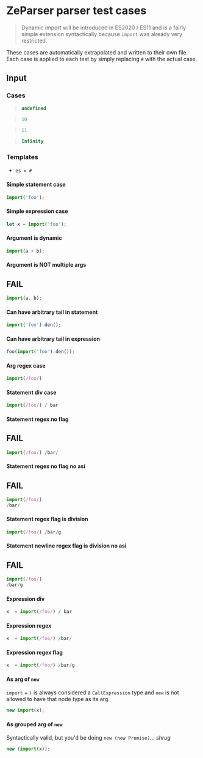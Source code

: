 # ZeParser parser test cases

> Dynamic import will be introduced in ES2020 / ES11 and is a fairly simple extension syntactically because `import` was already very restricted.

These cases are automatically extrapolated and written to their own file.
Each case is applied to each test by simply replacing `#` with the actual case.

## Input

### Cases

> `````js
> undefined
> `````

> `````js
> 10
> `````

> `````js
> 11
> `````

> `````js
> Infinity
> `````

### Templates

- `es = #`

#### Simple statement case

`````js
import('foo');
`````

#### Simple expression case

`````js
let x = import('foo');
`````

#### Argument is dynamic

`````js
import(a + b);
`````

#### Argument is NOT multiple args

## FAIL

`````js
import(a, b);
`````

#### Can have arbitrary tail in statement

`````js
import('foo').den();
`````

#### Can have arbitrary tail in expression

`````js
foo(import('foo').den());
`````

#### Arg regex case

`````js
import(/foo/)
`````

#### Statement div case

`````js
import(/foo/) / bar
`````

#### Statement regex no flag

## FAIL

`````js
import(/foo/) /bar/
`````

#### Statement regex no flag no asi

## FAIL

`````js
import(/foo/)
/bar/
`````

#### Statement regex flag is division

`````js
import(/foo/) /bar/g
`````

#### Statement newline regex flag is division no asi

## FAIL

`````js
import(/foo/)
/bar/g
`````

#### Expression div

`````js
x  = import(/foo/) / bar
`````

#### Expression regex

`````js
x  = import(/foo/) /bar/
`````

#### Expression regex flag

`````js
x  = import(/foo/) /bar/g
`````

#### As arg of `new`

`import` + `(` is always considered a `CallExpression` type and `new` is not allowed to have that node type as its arg.

`````js
new import(x);
`````

#### As grouped arg of `new`

Syntactically valid, but you'd be doing `new (new Promise)`... *shrug*

`````js
new (import(x));
`````
